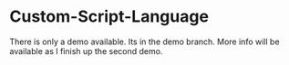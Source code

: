 # Custom-Script-Language
There is only a demo available. Its in the demo branch.
More info will be available as I finish up the second demo.

